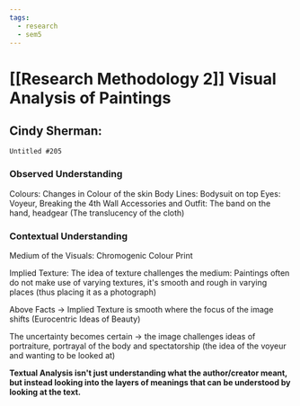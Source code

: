 ```yaml
---
tags:
  - research
  - sem5
---
```

# [[Research Methodology 2]] Visual Analysis of Paintings

## Cindy Sherman:
	Untitled #205
### Observed Understanding
Colours: Changes in Colour of the skin
Body Lines: Bodysuit on top
Eyes: Voyeur, Breaking the 4th Wall
Accessories and Outfit: The band on the hand, headgear (The translucency of the cloth)

### Contextual Understanding
Medium of the Visuals: Chromogenic Colour Print

Implied Texture:
	The idea of texture challenges the medium: Paintings often do not make use of varying textures, it's smooth and rough in varying places (thus placing it as a photograph)

Above Facts -> Implied Texture is smooth where the focus of the image shifts (Eurocentric Ideas of Beauty)

The uncertainty becomes certain -> the image challenges ideas of portraiture, portrayal of the body and spectatorship (the idea of the voyeur and wanting to be looked at)

**Textual Analysis isn't just understanding what the author/creator meant, but instead looking into the layers of meanings that can be understood by looking at the text.**
